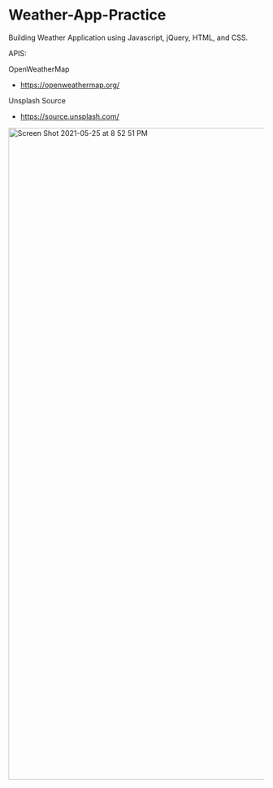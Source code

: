 # Weather-App-Practice

Building Weather Application using Javascript, jQuery, HTML, and CSS.

APIS:

OpenWeatherMap
- https://openweathermap.org/


Unsplash Source
- https://source.unsplash.com/

<img width="1281" alt="Screen Shot 2021-05-25 at 8 52 51 PM" src="https://user-images.githubusercontent.com/51862620/119586905-99a15600-bd9b-11eb-81b4-c01cee93487f.png">
